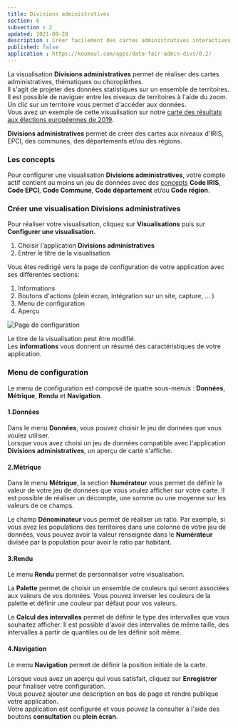 ```yaml
---
title: Divisions administratives
section: 6
subsection : 2
updated: 2021-09-20
description : Créer facilement des cartes administratives interactives.
published: false
application : https://koumoul.com/apps/data-fair-admin-divs/0.2/
---
```



La visualisation **Divisions administratives** permet de réaliser des cartes administratives, thématiques ou choroplèthes.  
Il s'agit de projeter des données statistiques sur un ensemble de territoires. Il est possible de naviguer entre les niveaux de territoires à l'aide du zoom. Un clic sur un territoire vous permet d'accéder aux données.  
Vous avez un exemple de cette visualisation sur notre [carte des résultats aux élections européennes de 2019](https://opendata.koumoul.com/reuses/resultats-aux-elections-europeennes-2019/full).

**Divisions administratives** permet de créer des cartes aux niveaux d'IRIS, EPCI, des communes, des départements et/ou des régions.  

### Les concepts

Pour configurer une visualisation **Divisions administratives**, votre compte actif contient au moins un jeu de données avec des [concepts](./user-guide-backoffice/concept) **Code IRIS**, **Code EPCI**, **Code Commune**, **Code département** et/ou **Code région**.

### Créer une visualisation Divisions administratives

Pour réaliser votre visualisation, cliquez sur **Visualisations** puis sur **Configurer une visualisation**.

1. Choisir l'application **Divisions administratives**
2. Entrer le titre de la visualisation

<p>
</p>

Vous êtes redirigé vers la page de configuration de votre application avec ses différentes sections:

1. Informations
2. Boutons d'actions (plein écran, intégration sur un site, capture, ... )
3. Menu de configuration
4. Aperçu

![Page de configuration](./images/user-guide-backoffice/div-admin-config.jpg)

Le titre de la visualisation peut être modifié.  
Les **informations** vous donnent un résumé des caractéristiques de votre application.  

### Menu de configuration
Le menu de configuration est composé de quatre sous-menus : **Données**, **Métrique**, **Rendu** et **Navigation**.

#### 1.Données
Dans le menu **Données**, vous pouvez choisir le jeu de données que vous voulez utiliser.  
Lorsque vous avez choisi un jeu de données compatible avec l'application **Divisions administratives**, un aperçu de carte s'affiche.

#### 2.Métrique

Dans le menu **Métrique**, la section **Numérateur** vous permet de définir la valeur de votre jeu de données que vous voulez afficher sur votre carte. Il est possible de réaliser un décompte, une somme ou une moyenne sur les valeurs de ce champs.

Le champ **Dénominateur** vous permet de réaliser un ratio. Par exemple, si vous avez les populations des territoires dans une colonne de votre jeu de données, vous pouvez avoir la valeur renseignée dans le **Numérateur** divisée par la population pour avoir le ratio par habitant.

#### 3.Rendu

Le menu **Rendu** permet de personnaliser votre visualisation.

La **Palette** permet de choisir un ensemble de couleurs qui seront associées aux valeurs de vos données. Vous pouvez inverser les couleurs de la palette et définir une couleur par défaut pour vos valeurs.

Le **Calcul des intervalles** permet de définir le type des intervalles que vous souhaitez afficher. Il est possible d'avoir des intervalles de même taille, des intervalles à partir de quantiles ou de les définir soit même.

#### 4.Navigation

Le menu **Navigation** permet de définir la position initiale de la carte.

Lorsque vous avez un aperçu qui vous satisfait, cliquez sur **Enregistrer** pour finaliser votre configuration.  
Vous pouvez ajouter une description en bas de page et rendre publique votre application.  
Votre application est configurée et vous pouvez la consulter à l'aide des boutons **consultation** ou **plein écran**.

